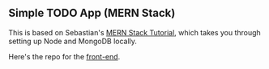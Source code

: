 ## Simple TODO App (MERN Stack)

This is based on Sebastian's [MERN Stack Tutorial](https://codingthesmartway.com/the-mern-stack-tutorial-building-a-react-crud-application-from-start-to-finish-part-1/), which takes you through setting up Node and MongoDB locally.

Here's the repo for the [front-end](https://github.com/dpajek/mern-todo). 
